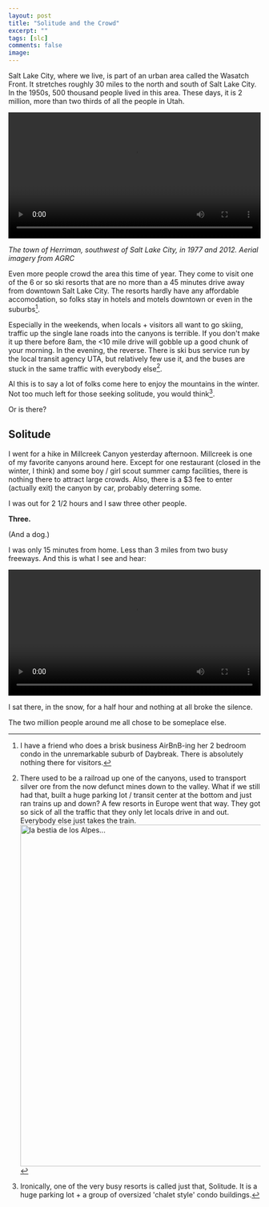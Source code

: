 ```yaml
---
layout: post
title: "Solitude and the Crowd"
excerpt: ""
tags: [slc]
comments: false
image: 
---
```


Salt Lake City, where we live, is part of an urban area called the Wasatch Front. It stretches roughly 30 miles to the north and south of Salt Lake City. In the 1950s, 500 thousand people lived in this area. These days, it is 2 million, more than two thirds of all the people in Utah.

<video width="100%" autoplay loop>
  <source src="https://diary-image-hosting.s3.amazonaws.com/Screenshot%202016-01-23%2015.08.20.mp4" type="video/mp4">
  Your browser does not support the video tag.
</video>

*The town of Herriman, southwest of Salt Lake City, in 1977 and 2012. Aerial imagery from AGRC*

Even more people crowd the area this time of year. They come to visit one of the 6 or so ski resorts that are no more than a 45 minutes drive away from downtown Salt Lake City. The resorts hardly have any affordable accomodation, so folks stay in hotels and motels downtown or even in the suburbs[^1].

Especially in the weekends, when locals + visitors all want to go skiing, traffic up the single lane roads into the canyons is terrible. If you don't make it up there before 8am, the <10 mile drive will gobble up a good chunk of your morning. In the evening, the reverse. There is ski bus service run by the local transit agency UTA, but relatively few use it, and the buses are stuck in the same traffic with everybody else[^2].

Al this is to say a lot of folks come here to enjoy the mountains in the winter. Not too much left for those seeking solitude, you would think[^3].

Or is there?

## Solitude

I went for a hike in Millcreek Canyon yesterday afternoon. Millcreek is one of my favorite canyons around here. Except for one restaurant (closed in the winter, I think) and some boy / girl scout summer camp facilities, there is nothing there to attract large crowds. Also, there is a $3 fee to enter (actually exit) the canyon by car, probably deterring some.

I was out for 2 1/2 hours and I saw three other people.

**Three.**

(And a dog.)

I was only 15 minutes from home. Less than 3 miles from two busy freeways. And this is what I see and hear:

<video width="100%" controls loop>
  <source src="https://diary-image-hosting.s3.amazonaws.com/DSCF9276.mp4" type="video/mp4">
  Your browser does not support the video tag.
</video>

I sat there, in the snow, for a half hour and nothing at all broke the silence.

The two million people around me all chose to be someplace else.

[^1]: I have a friend who does a brisk business AirBnB-ing her 2 bedroom condo in the unremarkable suburb of Daybreak. There is absolutely nothing there for visitors.
[^2]: There used to be a railroad up one of the canyons, used to transport silver ore from the now defunct mines down to the valley. What if we still had that, built a huge parking lot / transit center at the bottom and just ran trains up and down? A few resorts in Europe went that way. They got so sick of all the traffic that they only let locals drive in and out. Everybody else just takes the train. <a data-flickr-embed="true"  href="https://www.flickr.com/photos/tgvtrenes/8406746808/in/photolist-dNSLWu-nBFWaB-owNhtE-7EYM4f-tkXyZs-tCtuzv-sFxyvv-sFmAiG-tkL7kf-tkUtNa-tkVkar-tkUa3K-tzZCG5-tA3sBE-tC5tTh-tCkxVi-tCorz6-tkLm8A-tCmr3P-tC3mgh-sFvNN2-tkTghF-tkSMoK-tC3bo1-tkUj3P-tCrt7V-tC4Pxu-qo4jiH-9t1e6-2EDJqT-7EYGq9-ooTtJg-oFobG2-oFmJLy-oFmFDS-oFmjsy-ooTgHy-oDmv5w-oH9aFP-ooTDC4-ooThAA-oFocJT-oF7vGK-ooUaZp-oF7sR4-ApbzR-7hPNHM-5bmwt9-93riYd-5rfa8a" title="la bestia de los Alpes..."><img src="https://farm9.staticflickr.com/8371/8406746808_61eac85718_b.jpg" width="1024" height="683" alt="la bestia de los Alpes..."></a><script async src="//embedr.flickr.com/assets/client-code.js" charset="utf-8"></script>
[^3]: Ironically, one of the very busy resorts is called just that, Solitude. It is a huge parking lot + a group of oversized 'chalet style' condo  buildings.
